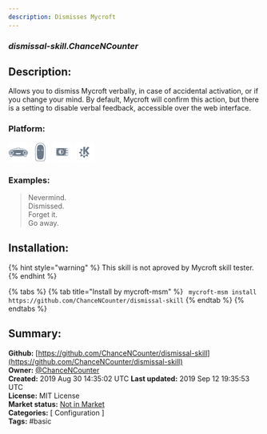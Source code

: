 ```yaml
---
description: Dismisses Mycroft
---
```


### _dismissal-skill.ChanceNCounter_  
## Description:  
Allows you to dismiss Mycroft verbally, in case of accidental activation, or if you change your mind. By default, Mycroft will confirm this action, but there is a setting to disable verbal feedback, accessible over the web interface.  
  
  
### Platform:  
 ![Mark I](../.gitbook/assets/mark-1-icon.png)  ![Mark II](../.gitbook/assets/mark-2-icon.png)  ![Picroft](../.gitbook/assets/picroft-icon.png)  ![plasmoid](../.gitbook/assets/kde.png)   
### Examples:  
> Nevermind.  
> Dismissed.  
> Forget it.  
> Go away.  
  
## Installation:  
{% hint style="warning" %}
This skill is not aproved by Mycroft skill tester.
{% endhint %}
    
{% tabs %}
{% tab title="Install by mycroft-msm" %}
``` mycroft-msm install https://github.com/ChanceNCounter/dismissal-skill```
{% endtab %}
  {% endtabs %}
    
## Summary:  
**Github:** [https://github.com/ChanceNCounter/dismissal-skill](https://github.com/ChanceNCounter/dismissal-skill)  
**Owner:** [@ChanceNCounter](https://github.com/ChanceNCounter)  
**Created:** 2019 Aug 30 14:35:02 UTC  **Last updated:** 2019 Sep 12 19:35:53 UTC  
**License:** MIT License  
**Market status:** [Not in Market](https://market.mycroft.ai/skill/)  
**Categories:** [ Configuration ]   
**Tags:** \#basic   
